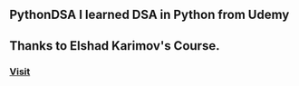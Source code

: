 ## PythonDSA I learned DSA in Python from Udemy
## Thanks to Elshad Karimov's Course.
### [Visit](https://www.udemy.com/course/data-structures-and-algorithms-bootcamp-in-python/)
